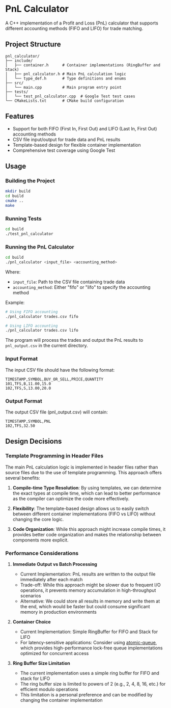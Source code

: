 # PnL Calculator

A C++ implementation of a Profit and Loss (PnL) calculator that supports different accounting methods (FIFO and LIFO) for trade matching.

## Project Structure

```
pnl_calculator/
├── include/
│   ├── container.h      # Container implementations (RingBuffer and Stack)
│   ├── pnl_calculator.h # Main PnL calculation logic
│   └── type_def.h       # Type definitions and enums
├── src/
│   └── main.cpp         # Main program entry point
├── tests/
│   └── test_pnl_calculator.cpp  # Google Test test cases
└── CMakeLists.txt       # CMake build configuration
```

## Features

- Support for both FIFO (First In, First Out) and LIFO (Last In, First Out) accounting methods
- CSV file input/output for trade data and PnL results
- Template-based design for flexible container implementation
- Comprehensive test coverage using Google Test

## Usage

### Building the Project

```bash
mkdir build
cd build
cmake ..
make
```

### Running Tests

```bash
cd build
./test_pnl_calculator
```

### Running the PnL Calculator

```bash
cd build
./pnl_calculator <input_file> <accounting_method>
```

Where:
- `input_file`: Path to the CSV file containing trade data
- `accounting_method`: Either "fifo" or "lifo" to specify the accounting method

Example:
```bash
# Using FIFO accounting
./pnl_calculator trades.csv fifo

# Using LIFO accounting
./pnl_calculator trades.csv lifo
```

The program will process the trades and output the PnL results to `pnl_output.csv` in the current directory.

### Input Format

The input CSV file should have the following format:
```
TIMESTAMP,SYMBOL,BUY_OR_SELL,PRICE,QUANTITY
101,TFS,B,11.00,15.0
102,TFS,S,13.00,20.0
```

### Output Format

The output CSV file (pnl_output.csv) will contain:
```
TIMESTAMP,SYMBOL,PNL
102,TFS,32.50
```

## Design Decisions

### Template Programming in Header Files

The main PnL calculation logic is implemented in header files rather than source files due to the use of template programming. This approach offers several benefits:

1. **Compile-time Type Resolution**: By using templates, we can determine the exact types at compile time, which can lead to better performance as the compiler can optimize the code more effectively.

2. **Flexibility**: The template-based design allows us to easily switch between different container implementations (FIFO vs LIFO) without changing the core logic.

3. **Code Organization**: While this approach might increase compile times, it provides better code organization and makes the relationship between components more explicit.

### Performance Considerations

1. **Immediate Output vs Batch Processing**
   - Current Implementation: PnL results are written to the output file immediately after each match
   - Trade-off: While this approach might be slower due to frequent I/O operations, it prevents memory accumulation in high-throughput scenarios
   - Alternative: We could store all results in memory and write them at the end, which would be faster but could consume significant memory in production environments

2. **Container Choice**
   - Current Implementation: Simple RingBuffer for FIFO and Stack for LIFO
   - For latency-sensitive applications: Consider using [atomic-queue](https://github.com/Jiahao-Fang/atomic-queue), which provides high-performance lock-free queue implementations optimized for concurrent access

3. **Ring Buffer Size Limitation**
   - The current implementation uses a simple ring buffer for FIFO and stack for LIFO
   - The ring buffer size is limited to powers of 2 (e.g., 2, 4, 8, 16, etc.) for efficient modulo operations
   - This limitation is a personal preference and can be modified by changing the container implementation
